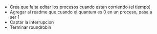 * Crea que falta editar los procesos cuando estan corriendo (el tiempo)
* Agregar al readme que cuando el quantum es 0 en un proceso, pasa a ser 1
* Captar la interrupcion
* Terminar roundrobin